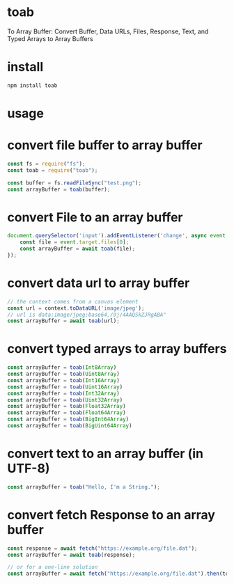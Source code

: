 # toab
To Array Buffer: Convert Buffer, Data URLs, Files, Response, Text, and Typed Arrays to Array Buffers
# install
```bash
npm install toab
```

# usage
# convert file buffer to array buffer
```javascript
const fs = require("fs");
const toab = require("toab");

const buffer = fs.readFileSync("test.png");
const arrayBuffer = toab(buffer);
```

# convert File to an array buffer
```javascript
document.querySelector('input').addEventListener('change', async event => {
    const file = event.target.files[0];
    const arrayBuffer = await toab(file);
});
```

# convert data url to array buffer
```javascript
// the context comes from a canvas element 
const url = context.toDataURL('image/jpeg');
// url is data:image/jpeg;base64,/9j/4AAQSkZJRgABA"
const arrayBuffer = await toab(url);
```

# convert typed arrays to array buffers
```javascript
const arrayBuffer = toab(Int8Array)
const arrayBuffer = toab(Uint8Array)
const arrayBuffer = toab(Int16Array)
const arrayBuffer = toab(Uint16Array)
const arrayBuffer = toab(Int32Array)
const arrayBuffer = toab(Uint32Array)
const arrayBuffer = toab(Float32Array)
const arrayBuffer = toab(Float64Array)
const arrayBuffer = toab(BigInt64Array)
const arrayBuffer = toab(BigUint64Array)
```

# convert text to an array buffer (in UTF-8)
```javascript
const arrayBuffer = toab("Hello, I'm a String.");
```

# convert fetch Response to an array buffer
```javascript
const response = await fetch("https://example.org/file.dat");
const arrayBuffer = await toab(response);

// or for a one-line solution
const arrayBuffer = await fetch("https://example.org/file.dat").then(toab);
```

